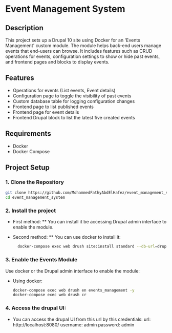 # Event Management System

## Description

This project sets up a Drupal 10 site using Docker for an 'Events Management' custom module. The module helps back-end users manage events that end-users can browse. It includes features such as CRUD operations for events, configuration settings to show or hide past events, and frontend pages and blocks to display events.


## Features

- Operations for events (List events, Event details)
- Configuration page to toggle the visibility of past events
- Custom database table for logging configuration changes
- Frontend page to list published events
- Frontend page for event details
- Frontend Drupal block to list the latest five created events


## Requirements

- Docker
- Docker Compose

## Project Setup

### 1. Clone the Repository

```bash
git clone https://github.com/MohammedFathyAbdElHafez/event_management_system.git
cd event_management_system
```
### 2. Install the project

- First method:
  ** You can install it be accessing Drupal admin interface to enable the module.

- Second method:
  ** You can use docker to install it:

  ```bash
    docker-compose exec web drush site:install standard --db-url=drupal://drupal:drupal@db/drupal --account-name=admin --account-pass=admin --site-name="Drupal Site"
  ```

### 3. Enable the Events Module

Use docker or the Drupal admin interface to enable the module:

- Using docker:
  ```bash
  docker-compose exec web drush en events_management -y
  docker-compose exec web drush cr
  ```

### 4. Access the drupal UI:

- You can access the drupal UI from this url by this credentials:
url: http://localhost:8080/
username: admin
password: admin


